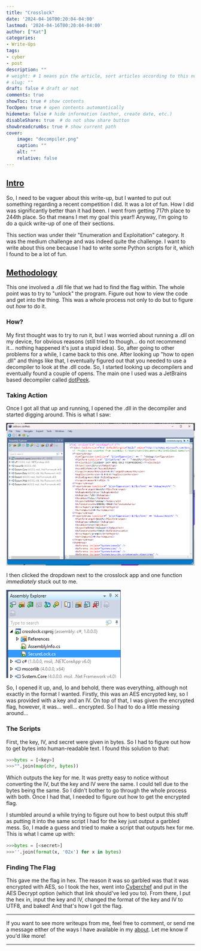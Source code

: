```yaml
---
title: "Crosslock"
date: '2024-04-16T00:20:04-04:00'
lastmod: '2024-04-16T00:20:04-04:00'
author: ["Kat"]
categories: 
- Write-Ups
tags: 
- cyber
- post
description: ""
# weight: # 1 means pin the article, sort articles according to this number
# slug: ""
draft: false # draft or not
comments: true
showToc: true # show contents
TocOpen: true # open contents automantically
hidemeta: false # hide information (author, create date, etc.)
disableShare: true	# do not show share button
showbreadcrumbs: true # show current path
cover:
    image: "decompiler.png"
    caption: ""
    alt: ""
    relative: false
---
```


## <u>Intro</u>

So, I need to be vaguer about this write-up, but I wanted to put out something regarding a recent competition I did. It was a lot of fun. How I did was significantly better than it had been. I went from getting 717th place to 244th place. So that means I met my goal this year!! Anyway, I'm going to do a quick write-up of one of their sections.

This section was under their "Enumeration and Exploitation" category. It was the medium challenge and was indeed quite the challenge. I want to write about this one because I had to write some Python scripts for it, which I found to be a lot of fun.

## <u>Methodology</u>

This one involved a .dll file that we had to find the flag within. The whole point was to try to "unlock" the program. Figure out how to view the code and get into the thing. This was a whole process not only to do but to figure out *how* to do it. 

### How?

My first thought was to try to run it, but I was worried about running a .dll on my device, for obvious reasons (still tried to though... do not recommend it... nothing happened it's just a stupid idea). So, after going to other problems for a while, I came back to this one. After looking up "how to open .dll" and things like that, I eventually figured out that you needed to use a decompiler to look at the .dll code. So, I started looking up decompilers and eventually found a couple of opens. The main one I used was a JetBrains based decompiler called [dotPeek](https://www.jetbrains.com/decompiler/). 

### Taking Action

Once I got all that up and running, I opened the .dll in the decompiler and started digging around. This is what I saw:

![.dll in DotPeek decompiler](decompiler.png)

I then clicked the dropdown next to the crosslock app and one function *immediately* stuck out to me.

![Securelock function](securelock.png)

So, I opened it up, and, lo and behold, there was everything, although not exactly in the format I wanted. Firstly, this was an AES encrypted key, so I was provided with a key and an IV. On top of that, I was given the encrypted flag, however, it was... well... encrypted. So I had to do a little messing around...

### The Scripts

First, the key, IV, and secret were given in bytes. So I had to figure out how to get bytes into human-readable text. I found this solution to that:

```python
>>>bytes = [<key>] 
>>>"".join(map(chr, bytes))
```

Which outputs the key for me. It was pretty easy to notice without converting the IV, but the key and IV were the same. I could tell due to the bytes being the same. So I didn't bother to go through the whole process with both. Once I had that, I needed to figure out how to get the encrypted flag. 

I stumbled around a while trying to figure out how to best output this stuff as putting it into the same script I had for the key just output a garbled mess. So, I made a guess and tried to make a script that outputs hex for me. This is what I came up with:

```python
>>>bytes = [<secret>]
>>>''.join(format(x, '02x') for x in bytes)
```

### Finding The Flag

This gave me the flag in hex. The reason it was so garbled was that it was encrypted with AES, so I took the hex, went into [Cyberchef](https://gchq.github.io/CyberChef/#recipe=AES_Decrypt(%7B'option':'Hex','string':''%7D,%7B'option':'Hex','string':''%7D,'CBC','Hex','Raw',%7B'option':'Hex','string':''%7D,%7B'option':'Hex','string':''%7D)) and put in the AES Decrypt option (which that link should've led you to). From there, I put the hex in, input the key and IV, changed the format of the key and IV to UTF8, and baked! And that's how I got the flag.

---

If you want to see more writeups from me, feel free to comment, or send me a message either of the ways I have available in my [about](http://kd0ve.github.io/about/). Let me know if you'd like more!

---



